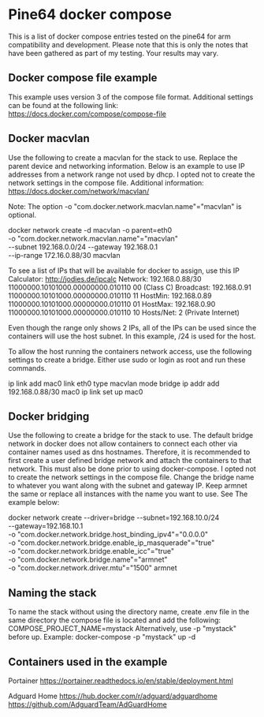 # Pine64 docker compose
This is a list of docker compose entries tested on the pine64 for arm compatibility and development.
Please note that this is only the notes that have been gathered as part of my testing. Your results may vary.

## Docker compose file example
This example uses version 3 of the compose file format. Additional settings
can be found at the following link: https://docs.docker.com/compose/compose-file

## Docker macvlan
Use the following to create a macvlan for the stack to use. Replace the parent
device and networking information. Below is an example to use IP addresses from
a network range not used by dhcp. I opted not to create the network settings
in the compose file. Additional information: https://docs.docker.com/network/macvlan/

Note: The option -o "com.docker.network.macvlan.name"="macvlan" is optional.

docker network create -d macvlan -o parent=eth0 \
-o "com.docker.network.macvlan.name"="macvlan" \
--subnet 192.168.0.0/24 --gateway 192.168.0.1 \
--ip-range 172.16.0.88/30 macvlan

To see a list of IPs that will be available for docker to assign, use this
IP Calculator: http://jodies.de/ipcalc
Network:   192.168.0.88/30       11000000.10101000.00000000.010110 00 (Class C)
Broadcast: 192.168.0.91          11000000.10101000.00000000.010110 11
HostMin:   192.168.0.89          11000000.10101000.00000000.010110 01
HostMax:   192.168.0.90          11000000.10101000.00000000.010110 10
Hosts/Net: 2                     (Private Internet)

Even though the range only shows 2 IPs, all of the IPs can be used since the
containers will use the host subnet. In this example, /24 is used for the host.

To allow the host running the containers network access, use the following
settings to create a bridge. Either use sudo or login as root and run these
commands.

ip link add mac0 link eth0 type macvlan mode bridge
ip addr add 192.168.0.88/30 mac0
ip link set up mac0

## Docker bridging
Use the following to create a bridge for the stack to use. The default bridge
network in docker does not allow containers to connect each other via container
names used as dns hostnames. Therefore, it is recommended to first create a user
defined bridge network and attach the containers to that network. This must also
be done prior to using docker-compose. I opted not to create the network settings
in the compose file. Change the bridge name to whatever you want along with the
subnet and gateway IP. Keep armnet the same or replace all instances
with the name you want to use. See The example below:

docker network create --driver=bridge --subnet=192.168.10.0/24 \
--gateway=192.168.10.1 \
-o "com.docker.network.bridge.host_binding_ipv4"="0.0.0.0" \
-o "com.docker.network.bridge.enable_ip_masquerade"="true" \
-o "com.docker.network.bridge.enable_icc"="true" \
-o "com.docker.network.bridge.name"="armnet" \
-o "com.docker.network.driver.mtu"="1500" armnet

## Naming the stack
To name the stack without using the directory name, create .env file in the same
directory the compose file is located and add the following:
COMPOSE_PROJECT_NAME=mystack
Alternatively, use -p "mystack" before up.
Example: docker-compose -p "mystack" up -d

## Containers used in the example
Portainer
https://portainer.readthedocs.io/en/stable/deployment.html

Adguard Home
https://hub.docker.com/r/adguard/adguardhome
https://github.com/AdguardTeam/AdGuardHome
